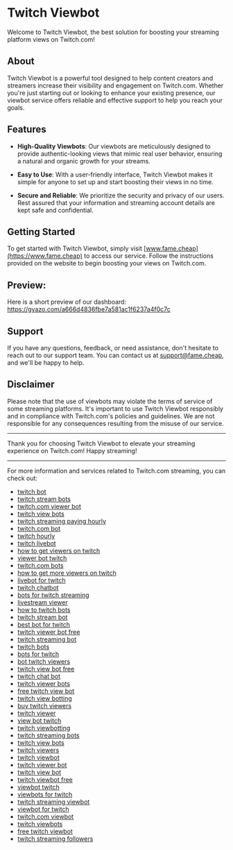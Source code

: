 # Twitch Viewbot

Welcome to Twitch Viewbot, the best solution for boosting your streaming platform views on Twitch.com! 

## About

Twitch Viewbot is a powerful tool designed to help content creators and streamers increase their visibility and engagement on Twitch.com. Whether you're just starting out or looking to enhance your existing presence, our viewbot service offers reliable and effective support to help you reach your goals.

## Features

- **High-Quality Viewbots**: Our viewbots are meticulously designed to provide authentic-looking views that mimic real user behavior, ensuring a natural and organic growth for your streams.
  
- **Easy to Use**: With a user-friendly interface, Twitch Viewbot makes it simple for anyone to set up and start boosting their views in no time.

- **Secure and Reliable**: We prioritize the security and privacy of our users. Rest assured that your information and streaming account details are kept safe and confidential.

## Getting Started

To get started with Twitch Viewbot, simply visit [www.fame.cheap](https://www.fame.cheap) to access our service. Follow the instructions provided on the website to begin boosting your views on Twitch.com.

## Preview:

Here is a short preview of our dashboard: https://gyazo.com/a666d4836fbe7a581ac1f6237a4f0c7c

## Support

If you have any questions, feedback, or need assistance, don't hesitate to reach out to our support team. You can contact us at [support@fame.cheap](mailto:support@fame.cheap), and we'll be happy to help.

## Disclaimer

Please note that the use of viewbots may violate the terms of service of some streaming platforms. It's important to use Twitch Viewbot responsibly and in compliance with Twitch.com's policies and guidelines. We are not responsible for any consequences resulting from the misuse of our service.

---

Thank you for choosing Twitch Viewbot to elevate your streaming experience on Twitch.com! Happy streaming!

---

For more information and services related to Twitch.com streaming, you can check out:

- [twitch bot](https://fame.cheap/shop/twitch)
- [twitch stream bots](https://fame.cheap/shop/twitch)
- [twitch.com viewer bot](https://fame.cheap/shop/twitch)
- [twitch view bots](https://fame.cheap/shop/twitch)
- [twitch streaming paying hourly](https://fame.cheap/shop/twitch)
- [twitch.com bot](https://fame.cheap/shop/twitch)
- [twitch hourly](https://fame.cheap/shop/twitch)
- [twitch livebot](https://fame.cheap/shop/twitch)
- [how to get viewers on twitch](https://fame.cheap/shop/twitch)
- [viewer bot twitch](https://fame.cheap/shop/twitch)
- [twitch.com bots](https://fame.cheap/shop/twitch)
- [how to get more viewers on twitch](https://fame.cheap/shop/twitch)
- [livebot for twitch](https://fame.cheap/shop/twitch)
- [twitch chatbot](https://fame.cheap/shop/twitch)
- [bots for twitch streaming](https://fame.cheap/shop/twitch)
- [livestream viewer](https://fame.cheap/shop/twitch)
- [how to twitch bots](https://fame.cheap/shop/twitch)
- [twitch stream bot](https://fame.cheap/shop/twitch)
- [best bot for twitch](https://fame.cheap/shop/twitch)
- [twitch viewer bot free](https://fame.cheap/shop/twitch)
- [twitch streaming bot](https://fame.cheap/shop/twitch)
- [twitch bots](https://fame.cheap/shop/twitch)
- [bots for twitch](https://fame.cheap/shop/twitch)
- [bot twitch viewers](https://fame.cheap/shop/twitch)
- [twitch view bot free](https://fame.cheap/shop/twitch)
- [twitch chat bot](https://fame.cheap/shop/twitch)
- [twitch viewer bots](https://fame.cheap/shop/twitch)
- [free twitch view bot](https://fame.cheap/shop/twitch)
- [twitch view botting](https://fame.cheap/shop/twitch)
- [buy twitch viewers](https://fame.cheap/shop/twitch)
- [twitch viewer](https://fame.cheap/shop/twitch)
- [view bot twitch](https://fame.cheap/shop/twitch)
- [twitch viewbotting](https://fame.cheap/shop/twitch)
- [twitch streaming bots](https://fame.cheap/shop/twitch)
- [twitch view bots](https://fame.cheap/shop/twitch)
- [twitch viewers](https://fame.cheap/shop/twitch)
- [twitch viewbot](https://fame.cheap/shop/twitch)
- [twitch viewer bot](https://fame.cheap/shop/twitch)
- [twitch view bot](https://fame.cheap/shop/twitch)
- [twitch viewbot free](https://fame.cheap/shop/twitch)
- [viewbot twitch](https://fame.cheap/shop/twitch)
- [viewbots for twitch](https://fame.cheap/shop/twitch)
- [twitch streaming viewbot](https://fame.cheap/shop/twitch)
- [viewbot for twitch](https://fame.cheap/shop/twitch)
- [twitch.com viewbot](https://fame.cheap/shop/twitch)
- [twitch viewbots](https://fame.cheap/shop/twitch)
- [free twitch viewbot](https://fame.cheap/shop/twitch)
- [twitch streaming followers](https://fame.cheap/shop/twitch)
